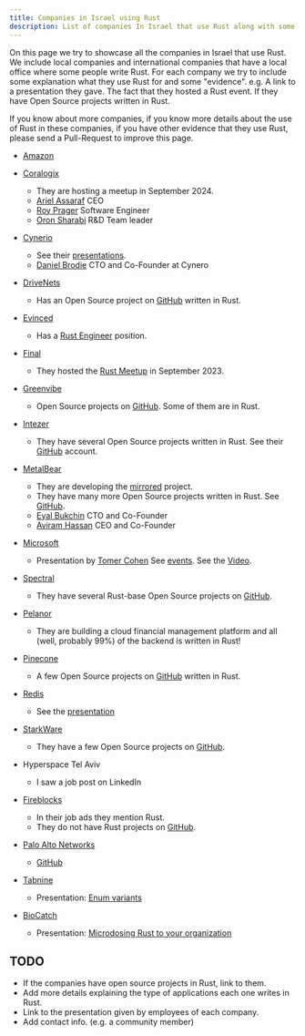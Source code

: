 ```yaml
---
title: Companies in Israel using Rust
description: List of companies In Israel that use Rust along with some information on what they use it for.
---
```


On this page we try to showcase all the companies in Israel that use Rust. We include local companies and international companies that have a local office where some people write Rust.
For each company we try to include some explanation what they use Rust for and some "evidence". e.g. A link to a presentation they gave. The fact that they hosted a Rust event. If they have Open Source projects written in Rust.

If you know about more companies, if you know more details about the use of Rust in these companies, if you have other evidence that they use Rust, please send a Pull-Request to improve this page.

* [Amazon](https://www.amazon.com/)

* [Coralogix](https://coralogix.com/)
    * They are hosting a meetup in September 2024.
    * [Ariel Assaraf](https://www.linkedin.com/in/ariel-assaraf-ab621896/) CEO
    * [Roy Prager](https://www.linkedin.com/in/roy-prager-40656a119/) Software Engineer
    * [Oron Sharabi](https://www.linkedin.com/in/oron-sharabi-27615b26/) R&D Team leader


* [Cynerio](https://www.cynerio.com/)
    * See their [presentations](/events/).
    * [Daniel Brodie](https://www.linkedin.com/in/danielbrodie/) CTO and Co-Founder at Cynero

* [DriveNets](https://drivenets.com/)
    * Has an Open Source project on [GitHub](https://github.com/drivenets) written in Rust.

* [Evinced](https://www.evinced.com/)
    * Has a [Rust Engineer](https://www.evinced.com/careers/rust-engineer) position.

* [Final](https://www.final.co.il/)
    * They hosted the [Rust Meetup](/events/) in September 2023.

* [Greenvibe](https://greenvibe.io/)
    * Open Source projects on [GitHub](https://github.com/greenvibe-io). Some of them are in Rust.

* [Intezer](https://intezer.com/)
    * They have several Open Source projects written in Rust. See their [GitHub](https://github.com/intezer) account.

* [MetalBear](https://metalbear.co)
    * They are developing the [mirrored](https://github.com/metalbear-co/mirrord) project.
    * They have many more Open Source projects written in Rust. See [GitHub](https://github.com/metalbear-co).
    * [Eyal Bukchin](https://www.linkedin.com/in/eyal-bukchin/) CTO and Co-Founder
    * [Aviram Hassan](https://www.linkedin.com/in/aviram-hassan/) CEO and Co-Founder

* [Microsoft](https://www.microsoft.com/)
    * Presentation by [Tomer Cohen](https://www.linkedin.com/in/tomercode/) See [events](/events/). See the [Video](https://youtu.be/Fi--zxTU-8w).

* [Spectral](https://spectralops.io/)
    * They have several Rust-base Open Source projects on [GitHub](https://github.com/SpectralOps).

* [Pelanor](https://www.pelanor.io/)
    * They are building a cloud financial management platform and all (well, probably 99%) of the backend is written in Rust!

* [Pinecone](https://www.pinecone.io/)
    * A few Open Source projects on [GitHub](https://github.com/pinecone-io) written in Rust.

* [Redis](https://redis.com/)
    * See the [presentation](/events/)

* [StarkWare](https://starkware.co/)
    * They have a few Open Source projects on [GitHub](https://github.com/starkware-libs).

* Hyperspace Tel Aviv
    * I saw a job post on LinkedIn

* [Fireblocks](https://www.fireblocks.com/)
    * In their job ads they mention Rust.
    * They do not have Rust projects on [GitHub](https://github.com/fireblocks).

* [Palo Alto Networks](https://www.paloaltonetworks.com/)
    * [GitHub](https://github.com/PaloAltoNetworks)

* [Tabnine](https://www.tabnine.com/)
    * Presentation: [Enum variants](/presentations/enum-variants)

* [BioCatch](https://www.biocatch.com/)
    * Presentation: [Microdosing Rust to your organization](/presentations/microdosing-rust-to-your-organization)



## TODO

* If the companies have open source projects in Rust, link to them.
* Add more details explaining the type of applications each one writes in Rust.
* Link to the presentation given by employees of each company.
* Add contact info. (e.g. a community member)
